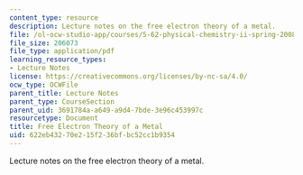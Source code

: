 ```yaml
---
content_type: resource
description: Lecture notes on the free electron theory of a metal.
file: /ol-ocw-studio-app/courses/5-62-physical-chemistry-ii-spring-2008/622eb43270e215f236bfbc52cc1b9354_24_562ln08.pdf
file_size: 206073
file_type: application/pdf
learning_resource_types:
- Lecture Notes
license: https://creativecommons.org/licenses/by-nc-sa/4.0/
ocw_type: OCWFile
parent_title: Lecture Notes
parent_type: CourseSection
parent_uid: 3691784a-a649-a9d4-7bde-3e96c453997c
resourcetype: Document
title: Free Electron Theory of a Metal
uid: 622eb432-70e2-15f2-36bf-bc52cc1b9354
---
```

Lecture notes on the free electron theory of a metal.